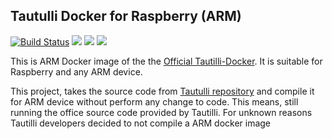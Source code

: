 
## Tautulli Docker for Raspberry (ARM)

[![Build Status](https://travis-ci.org/jrrombaldo/tautulli-rpi.svg?branch=master)](https://travis-ci.org/jrrombaldo/tautulli-rpi)
[![](https://images.microbadger.com/badges/image/jrromb/tautulli-rpi.svg)](https://microbadger.com/images/jrromb/tautulli-rpi "Get your own image badge on microbadger.com")
[![](https://images.microbadger.com/badges/version/jrromb/tautulli-rpi.svg)](https://microbadger.com/images/jrromb/tautulli-rpi "Get your own version badge on microbadger.com")
[![](https://img.shields.io/docker/pulls/jrromb/tautulli-rpi.svg)](https://hub.docker.com/r/jrromb/tautulli-rpi)


This is ARM Docker image of the the [Official Tautilli-Docker](https://github.com/Tautulli/Tautulli-Docker). It is suitable for Raspberry and any ARM device.

This project, takes the source code from [Tautulli repository](https://github.com/Tautulli/Tautulli-Docker) and compile it for ARM device without perform any change to code. This means, still running the office source code provided by Tautilli. For unknown reasons Tautilli developers decided to not compile a ARM docker image
